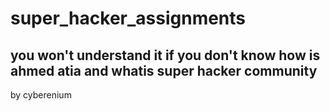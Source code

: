 # super_hacker_assignments
## you won't understand it if you don't know how is ahmed atia and whatis super hacker community
by cyberenium
